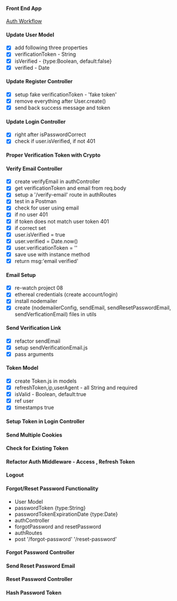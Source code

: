 #### Front End App

[Auth Workflow](https://react-node-user-workflow-front-end.netlify.app/)

#### Update User Model

- [x] add following three properties
- [x] verificationToken - String
- [x] isVerified - {type:Boolean, default:false}
- [x] verified - Date

#### Update Register Controller

- [x] setup fake verificationToken - 'fake token'
- [x] remove everything after User.create()
- [x] send back success message and token

#### Update Login Controller

- [x] right after isPasswordCorrect
- [x] check if user.isVerified, if not 401

#### Proper Verification Token with Crypto

#### Verify Email Controller

- [x] create verifyEmail in authController
- [x] get verificationToken and email from req.body
- [x] setup a '/verify-email' route in authRoutes
- [x] test in a Postman
- [x] check for user using email
- [x] if no user 401
- [x] if token does not match user token 401
- [x] if correct set
- [x] user.isVerified = true
- [x] user.verified = Date.now()
- [x] user.verificationToken = ''
- [x] save use with instance method
- [x] return msg:'email verified'

#### Email Setup

- [x] re-watch project 08
- [x] ethereal credentials (create account/login)
- [x] install nodemailer
- [x] create (nodemailerConfig, sendEmail,
      sendResetPasswordEmail, sendVerficationEmail) files in utils

#### Send Verification Link

- [x] refactor sendEmail
- [x] setup sendVerificationEmail.js
- [x] pass arguments

#### Token Model

- [x] create Token.js in models
- [x] refreshToken,ip,userAgent - all String and required
- [x] isValid - Boolean, default:true
- [x] ref user
- [x] timestamps true

#### Setup Token in Login Controller

#### Send Multiple Cookies

#### Check for Existing Token

#### Refactor Auth Middleware - Access , Refresh Token

#### Logout

#### Forgot/Reset Password Functionality

- User Model
- passwordToken {type:String}
- passwordTokenExpirationDate {type:Date}
- authController
- forgotPassword and resetPassword
- authRoutes
- post '/forgot-password' '/reset-password'

#### Forgot Password Controller

#### Send Reset Password Email

#### Reset Password Controller

#### Hash Password Token
